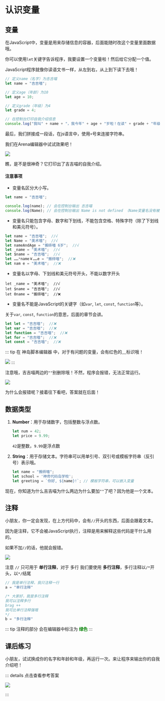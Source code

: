 # 认识变量

## 变量

在JavaScript中，变量是用来存储信息的容器，后面能随时改这个变量里面数据哦。

你可以使用`let`关键字告诉程序，我要设置一个变量啦！然后给它分配一个值。

JavaScript程序就像你读语文书一样，从左到右，从上到下读下去哦！

```javascript
// 定义name（名字）为吉吉喵
let name = "吉吉喵";

// 定义age（年龄）为10
let age = 10;

// 定义grade（年级）为4
let grade = 4;

// 在控制台打印自我介绍信息
console.log("我叫" + name + "，我今年" + age + "岁啦！在读" + grade + "年级。");
```
最后，我们拼接成一段话，在js语言中，使用`+`号来连接字符串。

我们在Arena编辑器中试试效果吧！

![](/QQ20240918-155714.png)

瞧，是不是很神奇？它打印出了吉吉喵的自我介绍。

#### 注意事项

- 变量名区分大小写。
```javascript
let name = "吉吉喵";

console.log(name); // 会在控制台输出 吉吉喵
console.log(Name); // 会在控制台输出 Name is not defined （Name变量名没有被定义）
```
- 变量名只能包含字母、数字和下划线，不能包含空格、特殊字符（除了下划线和美元符号）。
```javascript
let name = "吉吉喵";  //√
let Name = "美术喵";  //√
let nameAndAge = "搬砖喵 6岁";  //√
let _name = "美术喵";  //√
let $name = "吉吉喵";  //√
let ……*name￥……e = "搬砖喵";  //❌
let nam e = "美术喵";  //❌
```
- 变量名以字母、下划线和美元符号开头，不能以数字开头
```javasceipt
let _name = "美术喵";  //√
let $name = "吉吉喵";  //√
let 0name = "搬砖喵";  //❌
```
- 变量名不能是JavaScript的关键字（如`var`, `let`, `const`, `function`等）。

关于`var`, `const`, `function`的意思，后面的章节会讲。
```javascript
let let = "吉吉喵";  //❌
let var = "吉吉喵";  //❌
let function = "吉吉喵";  //❌
let for = "吉吉喵";  //❌
let const = "吉吉喵";  //❌
```

::: tip
在 神岛脚本编辑器 中，对于有问题的变量，会有红色的﹏标识哦！

![](/js-first-va-01.png)
::: 


注意哦，吉吉喵两边的`""`别删除哦！不然，程序会报错，无法正常运行。

![](/QQ20240918-160653.png)

为什么会报错呢？接着往下看吧，答案就在后面！

## 数据类型

1. **Number**：用于存储数字，包括整数与浮点数。
   ```javascript
   let num = 42;
   let price = 9.99;
   ```
   `42`是整数，`9.99`是浮点数

2. **String**：用于存储文本。字符串可以用单引号、双引号或模板字符串（反引号）表示哦。
   ```javascript
   let name = "搬砖喵";
   let school = '神奇代码岛学校';
   let greeting = `你好, ${name}!`; // 模板字符串，可以嵌入变量
   ```

现在，你知道为什么吉吉喵为什么两边为什么要加`""`了吧？因为他是一个文本。

## 注释
小朋友，你一定会发现，在上方代码中，会有`//`开头的东西，后面会跟着文本。

因为是注释，它不会被JavaScript执行，注释是用来解释这些代码是干什么用的。

如果不加`//`的话，他就会报错。

![](/QQ20240918-162009.png)



注意 `//` 只可用于 **单行注释**，对于 多行 我们要使用 **多行注释**，多行注释以`/*`开头，以`*/`结尾
```javascript
// 我是单行注释，我只注释一行
a = "单行注释"

/* 大家好，我是多行注释
我可以注释多行
brag ++ 
我可比单行注释强哦
*/
b = "多行注释"
```
::: tip
注释的部分 会在编辑器中标注为 **<font color=green>绿色</font>**
:::
## 课后练习

小朋友，试试换成你的名字和年龄和年级，再运行一次。来让程序来输出你的自我介绍吧！


::: details 点击查看参考答案

![](/QQ20240918-162210.png)

::: 